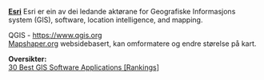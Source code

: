

<B><A HREF='https://www.esri.com '>Esri</A></B>  Esri er ein av dei ledande aktørane for Geografiske Informasjons system (GIS), software, location intelligence, and mapping. <BR>



QGIS - https://www.qgis.org<BR>
  <A HREF='https://mapshaper.org/'>Mapshaper.org</A> websidebasert, kan omformatere og endre størelse på kart. <BR> 


  <B>Oversikter:</B><BR>
<A HREF ='https://gisgeography.com/best-gis-software/'>30 Best GIS Software Applications [Rankings]</A><BR>

